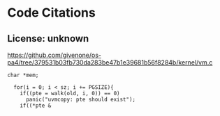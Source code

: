 # Code Citations

## License: unknown
https://github.com/givenone/os-pa4/tree/379531b03fb730da283be47b1e39681b56f8284b/kernel/vm.c

```
char *mem;

  for(i = 0; i < sz; i += PGSIZE){
    if((pte = walk(old, i, 0)) == 0)
      panic("uvmcopy: pte should exist");
    if((*pte &
```

